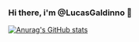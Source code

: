 ### Hi there, i'm @LucasGaldinno 👋

[![Anurag's GitHub stats](https://github-readme-stats.vercel.app/api?username=LucasGaldinno&theme=radical)](https://github.com/LucasGaldinno/github-readme-stats)


